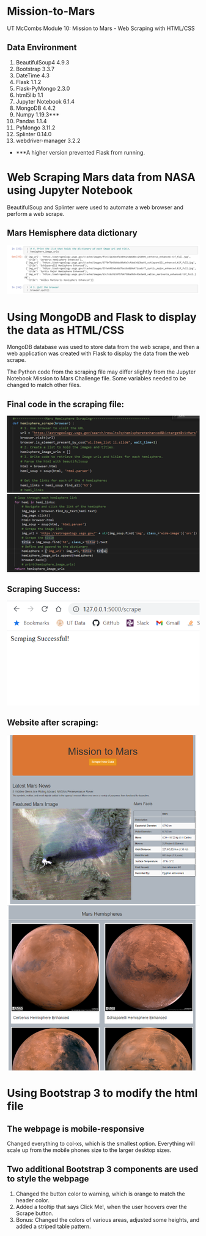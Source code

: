 # Mission-to-Mars
UT McCombs Module 10: Mission to Mars - Web Scraping with HTML/CSS

## Data Environment
1.  BeautifulSoup4 4.9.3
2.  Bootstrap 3.3.7
3.  DateTime 4.3
4.  Flask 1.1.2
5.  Flask-PyMongo 2.3.0
6.  html5lib 1.1
7.  Jupyter Notebook 6.1.4
8.  MongoDB 4.4.2
9.  Numpy 1.19.3***
10. Pandas 1.1.4
11. PyMongo 3.11.2
12. Splinter 0.14.0
13. webdriver-manager 3.2.2
* ***A higher version prevented Flask from running.

# Web Scraping Mars data from NASA using Jupyter Notebook
BeautifulSoup and Splinter were used to automate a web browser and perform a web scrape.

## Mars Hemisphere data dictionary
![Pic 1](https://github.com/Baylex/Mission-to-Mars/blob/main/Resources/hemi_dict.PNG)

# Using MongoDB and Flask to display the data as HTML/CSS
MongoDB database was used to store data from the web scrape, and then a web application was created with Flask to display the data from the web scrape.

The Python code from the scraping file may differ slightly from the Jupyter Notebook Mission to Mars Challenge file.  Some variables needed to be changed to match other files. 

## Final code in the scraping file:
![Pic 2](https://github.com/Baylex/Mission-to-Mars/blob/main/Resources/code_top.PNG)
![Pic 3](https://github.com/Baylex/Mission-to-Mars/blob/main/Resources/code_bottom.PNG)

## Scraping Success:
![Pic 4](https://github.com/Baylex/Mission-to-Mars/blob/main/Resources/Successful_scrape.PNG)

## Website after scraping:
![Pic 5](https://github.com/Baylex/Mission-to-Mars/blob/main/Resources/website_top.PNG)
![Pic 6](https://github.com/Baylex/Mission-to-Mars/blob/main/Resources/website_bottom.PNG)

# Using Bootstrap 3 to modify the html file
## The webpage is mobile-responsive
Changed everything to col-xs, which is the smallest option.  Everything will scale up from the mobile phones size to the larger desktop sizes. 

## Two additional Bootstrap 3 components are used to style the webpage
1. Changed the button color to warning, which is orange to match the header color.
2. Added a tooltip that says Click Me!, when the user hoovers over the Scrape button.
3. Bonus: Changed the colors of various areas, adjusted some heights, and added a striped table pattern.
